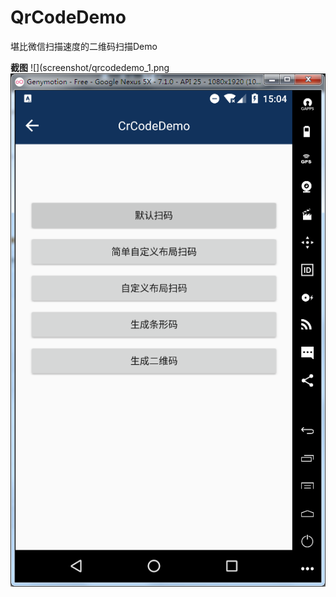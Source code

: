 # QrCodeDemo
堪比微信扫描速度的二维码扫描Demo

**截图**
![](screenshot/qrcodedemo_1.png ![](screenshot/qrcodedemo_2.png)
